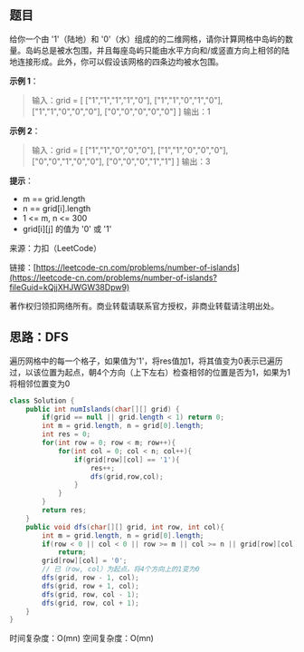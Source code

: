## 题目

给你一个由 '1'（陆地）和 '0'（水）组成的的二维网格，请你计算网格中岛屿的数量。岛屿总是被水包围，并且每座岛屿只能由水平方向和/或竖直方向上相邻的陆地连接形成。此外，你可以假设该网格的四条边均被水包围。

**示例 1**：

>输入：grid = [
>["1","1","1","1","0"],
>["1","1","0","1","0"],
>["1","1","0","0","0"],
>["0","0","0","0","0"]
>]
>输出：1

**示例 2**：

>输入：grid = [
>["1","1","0","0","0"],
>["1","1","0","0","0"],
>["0","0","1","0","0"],
>["0","0","0","1","1"]
>]
>输出：3



**提示**：

* m == grid.length
* n == grid[i].length
* 1 <= m, n <= 300
* grid[i][j] 的值为 '0' 或 '1'

来源：力扣（LeetCode）

链接：[https://leetcode-cn.com/problems/number-of-islands](https://leetcode-cn.com/problems/number-of-islands?fileGuid=kQjjXHJWGW38Dpw9)

著作权归领扣网络所有。商业转载请联系官方授权，非商业转载请注明出处。

## 思路：DFS

遍历网格中的每一个格子，如果值为'1'，将res值加1，将其值变为0表示已遍历过，以该位置为起点，朝4个方向（上下左右）检查相邻的位置是否为1，如果为1将相邻位置变为0

```java
class Solution {
    public int numIslands(char[][] grid) {
        if(grid == null || grid.length < 1) return 0;
        int m = grid.length, n = grid[0].length;
        int res = 0;
        for(int row = 0; row < m; row++){
            for(int col = 0; col < n; col++){
                if(grid[row][col] == '1'){
                    res++;
                    dfs(grid,row,col);
                }
            }
        }
        return res;
    }
    public void dfs(char[][] grid, int row, int col){
        int m = grid.length, n = grid[0].length;
        if(row < 0 || col < 0 || row >= m || col >= n || grid[row][col] == '0')
            return;
        grid[row][col] = '0';
        // 已（row, col）为起点，将4个方向上的1变为0
        dfs(grid, row - 1, col);
        dfs(grid, row + 1, col);
        dfs(grid, row, col - 1);
        dfs(grid, row, col + 1);
    }
}
```
时间复杂度：O(mn)
空间复杂度：O(mn)

